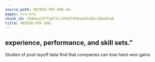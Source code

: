 ```yaml
---
source_path: H07EDU-PDF-ENG.md
pages: n/a-n/a
chunk_id: fb8daa1dffad73cc35647446aa56c6bccb6e85a8
title: H07EDU-PDF-ENG
---
```

## experience, performance, and skill sets.”

Studies of post-layoﬀ data ﬁnd that companies can lose hard-won gains
